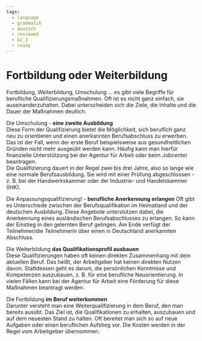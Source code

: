```yaml
---
tags:
  - language
  - grammatik
  - deutsch
  - reviewed
  - b2_2
  - ready
---
```


# Fortbildung oder Weiterbildung

Fortbildung, Weiterbildung, Umschulung ... es gibt viele Begriffe für berufliche Qualifizierungsmaßnahmen. Oft ist es nicht ganz einfach, sie auseinanderzuhalten. Dabei unterscheiden sich die Ziele, die Inhalte und die Dauer der Maßnahmen deutlich.

Die Umschulung - __eine zweite Ausbildung__  
Diese Form der Qualifizierung bietet die Möglichkeit, sich beruflich ganz neu zu orientieren und einen anerkannten Berufsabschluss zu erwerben. Das ist der Fall, wenn der erste Beruf beispielsweise aus gesundheitlichen Gründen nicht mehr ausgeübt werden kann. Häufig kann man hierfür finanzielle Unterstützung bei der Agentur für Arbeit oder beim Jobcenter beantragen.  
Die Qualifizierung dauert in der Regel zwei bis drei Jahre, also so lange wie eine normale Berufsausbildung. Sie wird mit einer Prüfung abgeschlossen - z. B. bei der Handwerkskammer oder der Industrie- und Handelskammer (IHK).

Die Anpassungsqualifizierung! - __berufliche Anerkennung erlangen__
Oft gibt es Unterschiede zwischen der Berufsqualifikation im Heimatland und der deutschen Ausbildung. Diese Angebote unterstützen dabei, die Anerkennung eines ausländischen Berufsabschlusses zu erlangen. So kann der Einstieg in den gelernten Beruf gelingen. Am Ende verfügt der Teilnehmer/die Teilnehmerin über einen in Deutschland anerkannten Abschluss.

Die Weiterbildung __das Qualifikationsprofil ausbauen__  
Diese Qualifizierungen haben oft keinen direkten Zusammenhang mit dem aktuellen Beruf. Das heißt, der Arbeitgeber hat keinen direkten Nutzen davon. Stattdessen geht es darum, die persönlichen Kenntnisse und Kompetenzen auszubauen, z. B. für eine berufliche Neuorientierung. In vielen Fällen kann bei der Agentur für Arbeit eine Förderung für diese Maßnahmen beantragt werden.

Die Fortbildung __im Beruf weiterkommen__  
Darunter versteht man eine Weiterqualifizierung in dem Beruf, den man bereits ausübt. Das Ziel ist, die Qualifikationen zu erhalten, auszubauen und auf dem neuesten Stand zu halten. Oft bereitet man sich so auf neue Aufgaben oder einen beruflichen Aufstieg vor. Die Kosten werden in der Regel vom Arbeitgeber übernommen.
